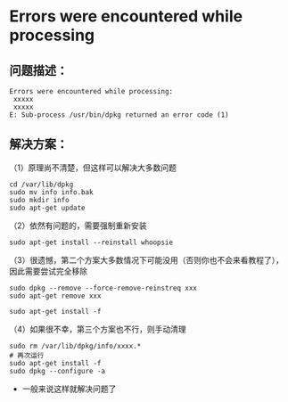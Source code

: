 # Errors were encountered while processing

## 问题描述：

```shell
Errors were encountered while processing:
 xxxxx
 xxxxx
E: Sub-process /usr/bin/dpkg returned an error code (1)
```

## 解决方案：

（1）原理尚不清楚，但这样可以解决大多数问题

```shell
cd /var/lib/dpkg
sudo mv info info.bak
sudo mkdir info
sudo apt-get update
```

（2）依然有问题的，需要强制重新安装

```shell
sudo apt-get install --reinstall whoopsie
```

（3）很遗憾，第二个方案大多数情况下可能没用（否则你也不会来看教程了），因此需要尝试完全移除

```shell
sudo dpkg --remove --force-remove-reinstreq xxx
sudo apt-get remove xxx

sudo apt-get install -f
```

（4）如果很不幸，第三个方案也不行，则手动清理

```shell
sudo rm /var/lib/dpkg/info/xxxx.*
# 再次运行
sudo apt-get install -f
sudo dpkg --configure -a
```

* 一般来说这样就解决问题了

